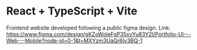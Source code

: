 # React + TypeScript + Vite

Frontend website developed following a public figma design.
Link: https://www.figma.com/design/gKZoWoleFgP35xvYu83Y2l/Portfolio-UI---Web---Mobile?node-id=0-1&t=MXYzm3UaQr6Iv3BQ-1